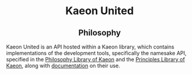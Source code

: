 <h1 align="center">Kaeon United</h1>

<h2 align="center">Philosophy</h2>

Kaeon United is an API hosted within a Kaeon library, which contains implementations of the
development tools, specifically the namesake API, specified in the [Philosophy Library of Kaeon](https://github.com/Atlas-of-Kaeon/The-Philosophy-Library-of-Kaeon)
and the [Principles Library of Kaeon](https://github.com/Atlas-of-Kaeon/The-Principles-Library-of-Kaeon),
along with [documentation](https://github.com/Atlas-of-Kaeon/Atlas-of-Kaeon.github.io/blob/master/Kaeon%20United/2%20-%20Wonders/1%20-%20Documentation/README.md)
on their use.